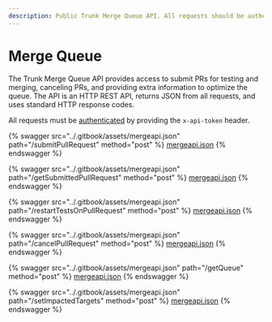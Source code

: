 ```yaml
---
description: Public Trunk Merge Queue API. All requests should be authenticated.
---
```


# Merge Queue

The Trunk Merge Queue API provides access to submit PRs for testing and merging, canceling PRs, and providing extra information to optimize the queue. The API is an HTTP REST API, returns JSON from all requests, and uses standard HTTP response codes.

All requests must be [authenticated](./#authentication) by providing the `x-api-token` header.



{% swagger src="../.gitbook/assets/mergeapi.json" path="/submitPullRequest" method="post" %}
[mergeapi.json](../.gitbook/assets/mergeapi.json)
{% endswagger %}

{% swagger src="../.gitbook/assets/mergeapi.json" path="/getSubmittedPullRequest" method="post" %}
[mergeapi.json](../.gitbook/assets/mergeapi.json)
{% endswagger %}

{% swagger src="../.gitbook/assets/mergeapi.json" path="/restartTestsOnPullRequest" method="post" %}
[mergeapi.json](../.gitbook/assets/mergeapi.json)
{% endswagger %}

{% swagger src="../.gitbook/assets/mergeapi.json" path="/cancelPullRequest" method="post" %}
[mergeapi.json](../.gitbook/assets/mergeapi.json)
{% endswagger %}

{% swagger src="../.gitbook/assets/mergeapi.json" path="/getQueue" method="post" %}
[mergeapi.json](../.gitbook/assets/mergeapi.json)
{% endswagger %}

{% swagger src="../.gitbook/assets/mergeapi.json" path="/setImpactedTargets" method="post" %}
[mergeapi.json](../.gitbook/assets/mergeapi.json)
{% endswagger %}



